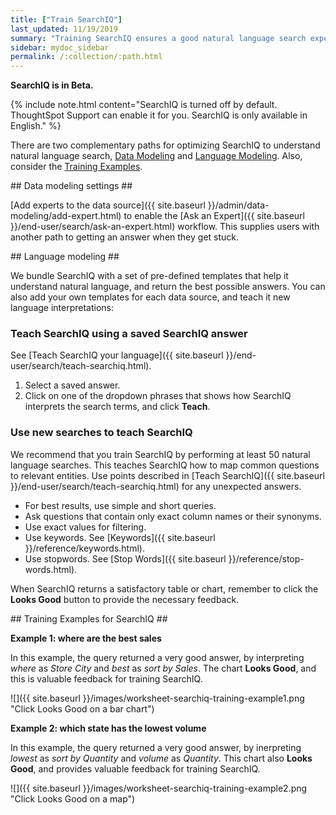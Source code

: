 ```yaml
---
title: ["Train SearchIQ"]
last_updated: 11/19/2019
summary: "Training SearchIQ ensures a good natural language search experience."
sidebar: mydoc_sidebar
permalink: /:collection/:path.html
---
```

**SearchIQ is in Beta.**

{% include note.html content="SearchIQ is turned off by default. ThoughtSpot Support can enable it for you. SearchIQ is only available in English." %}

There are two complementary paths for optimizing SearchIQ to understand natural language search, [Data Modeling](#data-modeling) and [Language Modeling](#language). Also, consider the [Training Examples](#training-examples).

<div id="data-modeling"></div>
## Data modeling settings ##

[Add experts to the data source]({{ site.baseurl }}/admin/data-modeling/add-expert.html) to enable the [Ask an Expert]({{ site.baseurl }}/end-user/search/ask-an-expert.html) workflow. This supplies users with another path to getting an answer when they get stuck.

<div id="language-modeling"></div>
## Language modeling ##

We bundle SearchIQ with a set of pre-defined templates that help it understand natural language, and return the best possible answers. You can also add your own templates for each data source, and teach it new language interpretations:

<!-- this is not there
#### Teach SearchIQ from the Data Tab ####

   1. Click the **Data** tab.
   2. Click the three dot icon, and choose **Teach**.  

   This takes you to a screen where you can map searches to things in the data.
   For example, you can map the phrase “best movie” to match the search “top movie_title sort by imdb_score”.

    -->

### Teach SearchIQ using a saved SearchIQ answer ###

See [Teach SearchIQ your language]({{ site.baseurl }}/end-user/search/teach-searchiq.html).

   1. Select a saved answer.
   2. Click on one of the dropdown phrases that shows how SearchIQ interprets the search terms, and click **Teach**.

### Use new searches to teach SearchIQ ###

   We recommend that you train SearchIQ by performing at least 50 natural language searches. This teaches SearchIQ how to map common questions to relevant entities. Use points described in [Teach SearchIQ]({{ site.baseurl }}/end-user/search/teach-searchiq.html) for any unexpected answers.

   - For best results, use simple and short queries.
   - Ask questions that contain only exact column names or their synonyms.
   - Use exact values for filtering.
   - Use keywords. See [Keywords]({{ site.baseurl }}/reference/keywords.html).
   - Use stopwords. See [Stop Words]({{ site.baseurl }}/reference/stop-words.html).

   When SearchIQ returns a satisfactory table or chart, remember to click the **Looks Good** button to provide the necessary feedback.

<div id="training-examples"></div>
## Training Examples for SearchIQ ##

**Example 1: where are the best sales**

In this example, the query returned a very good answer, by interpreting _where_ as _Store City_ and _best_ as _sort by Sales_. The chart **Looks Good**, and this is valuable feedback for training SearchIQ.

![]({{ site.baseurl }}/images/worksheet-searchiq-training-example1.png "Click Looks Good on a bar chart")

**Example 2: which state has the lowest volume**

In this example, the query returned a very good answer, by inerpreting _lowest_ as _sort by Quantity_ and _volume_ as _Quantity_. This chart also **Looks Good**, and provides valuable feedback for training SearchIQ.

![]({{ site.baseurl }}/images/worksheet-searchiq-training-example2.png "Click Looks Good on a map")

<!-- comment from vk: As part of this training we would never use Ask an Expert (as data source owner who is training is an expert)

**Example 3: where should i build a new store**

This example was not as successful as the previous ones; it just returned a simple table with Store City and Store Name columns. The question is too sophisticated for SearchIQ, so we **Ask an expert** how to improve the answer.

![]({{ site.baseurl }}/images/worksheet-searchiq-training-example3.png "Click ask an expert")
-->
